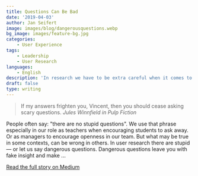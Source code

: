 ```yaml
---
title: Questions Can Be Bad
date: '2019-04-03'
author: Jan Seifert
image: images/blog/dangerousquestions.webp
bg_image: images/feature-bg.jpg
categories:
    - User Experience
tags:
    - Leadership
    - User Research
languages:
    - English
description: 'In research we have to be extra careful when it comes to asking questions'
draft: false
type: writing
---
```


> If my answers frighten you, Vincent, then you should cease asking scary questions. *Jules Winnfield in Pulp Fiction*

People often say: "there are no stupid questions". We use that phrase especially in our role as teachers when encouraging students to ask away. Or as managers to encourage openness in our team. But what may be true in some contexts, can be wrong in others. In user research there are stupid — or let us say dangerous questions. Dangerous questions leave you with fake insight and make ...
</p>

<a class="btn btn-main" href="https://medium.com/@jan.seifert/questions-can-be-bad-467f77e8b3bc?source=friends_link&sk=bf679975fdd0ec4fe6b1844598055029">Read the full story on Medium</a>
